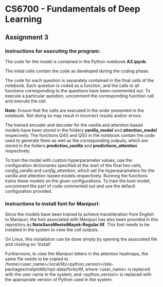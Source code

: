 # CS6700 - Fundamentals of Deep Learning
## Assignment 3

### Instructions for executing the program:

The code for the model is contained in the Python notebook **A3.ipynb**. 

The initial cells contain the code as developed during the coding phase.

The code for each question is separately contained in the final cells of the notebook. Each question is coded as a function, and the calls to all functions corresponding to the questions have been commented out. To execute a particular question, uncomment the corresponding function call and execute the cell.

**Note:** Ensure that the cells are executed in the order presented in the notebook. Not doing so may result in incorrect results and/or errors.

The trained encoder and decoder for the vanilla and attention-based models have been stored in the folders **vanilla_model** and **attention_model** respecively. The functions Q4() and Q5() in the notebook contain the code used to generate them as well as the corresponding outputs, which are stored in the folders **prediction_vanilla** and **predictions_attention** respectively.

To train the model with custom hyperparameter values, use the configuration dictionaries specified at the start of the final two cells, *config_vanilla* and *config_attention*, which set the hyperparameters for the vanilla and attention-based models respectively. Runinng the functions trains these models on the given configurations. To train the best model, uncomment the part of code commented out and use the default configuration provided.

### Instructions to install font for Manipuri:

Since the models have been trained to achieve transliteration from English to Manipuri, the font associated with Manipuri has also been provided in this repository as **NotoSansMeeteiMayek-Regular.ttf**. This font needs to be installed in the system to view the cell outputs. 

On Linux, this installation can be done simply by opening the associated file and clicking on 'Install'. 

Furthermore, to view the Manipuri letters in the attention heatmaps, the same file needs to be copied to /home/<user_name>/.local/lib/<python_version>/site-packages/matplotlib/mpl-data/fonts/ttf, where <user_name> is replaced with the user name in the system, and <python_version> is replaced with the appropriate version of Python used in the system.


